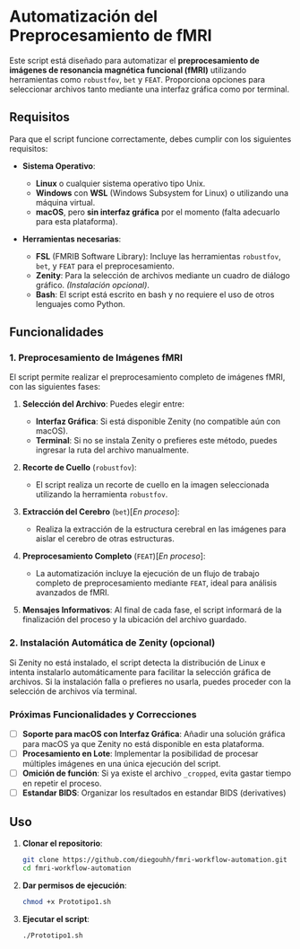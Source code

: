 # Automatización del Preprocesamiento de fMRI

Este script está diseñado para automatizar el **preprocesamiento de imágenes de resonancia magnética funcional (fMRI)** utilizando herramientas como `robustfov`, `bet` y `FEAT`. Proporciona opciones para seleccionar archivos tanto mediante una interfaz gráfica como por terminal.

## Requisitos

Para que el script funcione correctamente, debes cumplir con los siguientes requisitos:

- **Sistema Operativo**:
  - **Linux** o cualquier sistema operativo tipo Unix.
  - **Windows** con **WSL** (Windows Subsystem for Linux) o utilizando una máquina virtual.
  - **macOS**, pero **sin interfaz gráfica** por el momento (falta adecuarlo para esta plataforma).

- **Herramientas necesarias**:
  - **FSL** (FMRIB Software Library): Incluye las herramientas `robustfov`, `bet`, y `FEAT` para el preprocesamiento.
  - **Zenity**: Para la selección de archivos mediante un cuadro de diálogo gráfico. *(Instalación opcional)*.
  - **Bash**: El script está escrito en bash y no requiere el uso de otros lenguajes como Python.

## Funcionalidades

### 1. Preprocesamiento de Imágenes fMRI

El script permite realizar el preprocesamiento completo de imágenes fMRI, con las siguientes fases:

1. **Selección del Archivo**: Puedes elegir entre:
   - **Interfaz Gráfica**: Si está disponible Zenity (no compatible aún con macOS).
   - **Terminal**: Si no se instala Zenity o prefieres este método, puedes ingresar la ruta del archivo manualmente.
  
2. **Recorte de Cuello** (`robustfov`): 
   - El script realiza un recorte de cuello en la imagen seleccionada utilizando la herramienta `robustfov`.

3. **Extracción del Cerebro** (`bet`)[_En proceso_]: 
   - Realiza la extracción de la estructura cerebral en las imágenes para aislar el cerebro de otras estructuras.

4. **Preprocesamiento Completo** (`FEAT`)[_En proceso_]: 
   - La automatización incluye la ejecución de un flujo de trabajo completo de preprocesamiento mediante `FEAT`, ideal para análisis avanzados de fMRI.

5. **Mensajes Informativos**: Al final de cada fase, el script informará de la finalización del proceso y la ubicación del archivo guardado.

### 2. Instalación Automática de Zenity (opcional)

Si Zenity no está instalado, el script detecta la distribución de Linux e intenta instalarlo automáticamente para facilitar la selección gráfica de archivos. Si la instalación falla o prefieres no usarla, puedes proceder con la selección de archivos vía terminal.

### Próximas Funcionalidades y Correcciones

- [ ] **Soporte para macOS con Interfaz Gráfica**: Añadir una solución gráfica para macOS ya que Zenity no está disponible en esta plataforma.
- [ ] **Procesamiento en Lote**: Implementar la posibilidad de procesar múltiples imágenes en una única ejecución del script.
- [ ] **Omición de función**: Si ya existe el archivo `_cropped`, evita gastar tiempo en repetir el proceso.
- [ ] **Estandar BIDS**: Organizar los resultados en estandar BIDS (derivatives)

## Uso

1. **Clonar el repositorio**:
   ```bash
   git clone https://github.com/diegouhh/fmri-workflow-automation.git
   cd fmri-workflow-automation
2. **Dar permisos de ejecución**:
    ```bash
    chmod +x Prototipo1.sh
3. **Ejecutar el script**:
    ```bash
    ./Prototipo1.sh